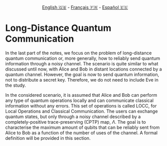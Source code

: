 <p style="text-align: center;">
    <a id="linken" href="../../../../en/content/index.html">English &#x1F1EC;&#x1F1E7;</a> - 
    <a id="linkfr" href="../../../../fr/content/index.html">Français &#x1F1EB;&#x1F1F7;</a> - 
    <a id="linkes" href="../../../../es/content/index.html">Español &#x1F1EA;&#x1F1F8;</a>
</p>
<script>
    currentPage = window.location.href;
    beforeLang = currentPage.slice(0, currentPage.indexOf("content") - 3);
    afterLang = currentPage.slice(currentPage.indexOf("content"));
    document.getElementById("linken").href = beforeLang + "en/" + afterLang;
    document.getElementById("linkfr").href = beforeLang + "fr/" + afterLang;
    document.getElementById("linkes").href = beforeLang + "es/" + afterLang;
</script>



# Long-Distance Quantum Communication

In the last part of the notes, we focus on the problem of long-distance quantum communication or, more generally, how to reliably send quantum information through a noisy channel. The scenario is quite similar to what discussed until now, with Alice and Bob in distant locations connected by a quantum channel. However, the goal is now to send quantum information, not to distribute a secret key. Therefore, we do not need to include Eve in the study. 

In the considered scenario, it is assumed that Alice and Bob can perform any type of quantum operations locally and can communicate classical information without any errors. This set of operations is called LOCC, for Local Operations and Classical Communication. The users can exchange quantum states, but only through a noisy channel described by a completely-positive trace-preserving (CPTP) map, $\Lambda$. The goal is to characterise the maximum amount of qubits that can be reliably sent from Alice to Bob as a function of the number of uses of the channel. A formal definition will be provided in this section.



